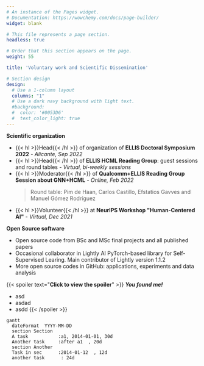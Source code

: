 ```yaml
---
# An instance of the Pages widget.
# Documentation: https://wowchemy.com/docs/page-builder/
widget: blank

# This file represents a page section.
headless: true

# Order that this section appears on the page.
weight: 55

title: 'Voluntary work and Scientific Dissemination'

# Section design
design:
  # Use a 1-column layout
  columns: "1"
  # Use a dark navy background with light text.
  #background:
  #  color: '#0053D6'
  #  text_color_light: true
---
```



**Scientific organization**
* {{< hl >}}Head{{< /hl >}} of organization of **ELLIS Doctoral Symposium 2022** - *Alicante, Sep 2022*
* {{< hl >}}Head{{< /hl >}} of **ELLIS HCML Reading Group**: guest sessions and round tables - *Virtual, bi-weekly sessions*
* {{< hl >}}Moderator{{< /hl >}} of **Qualcomm+ELLIS Reading Group Session about GNN+HCML** - *Online, Feb 2022*
  > Round table: Pim de Haan, Carlos Castillo, Efstatios Gavves and Manuel Gómez Rodríguez
* {{< hl >}}Volunteer{{< /hl >}} at **NeurIPS Workshop "Human-Centered AI"** - *Virtual, Dec 2021*

**Open Source software**
* Open source code from BSc and MSc final projects and all published papers
* Occasional collaborator in Lightly AI PyTorch-based library for Self-Supervised Learing. Main contributor of Lightly version 1.1.2
* More open source codes in GitHub: applications, experiments and data analysis

{{< spoiler text="**Click to view the spoiler**" >}}
***You found me!***
* asd
* asdad
* asdd
{{< /spoiler >}}

```mermaid
gantt
  dateFormat  YYYY-MM-DD
  section Section
  A task           :a1, 2014-01-01, 30d
  Another task     :after a1  , 20d
  section Another
  Task in sec      :2014-01-12  , 12d
  another task      : 24d
```
